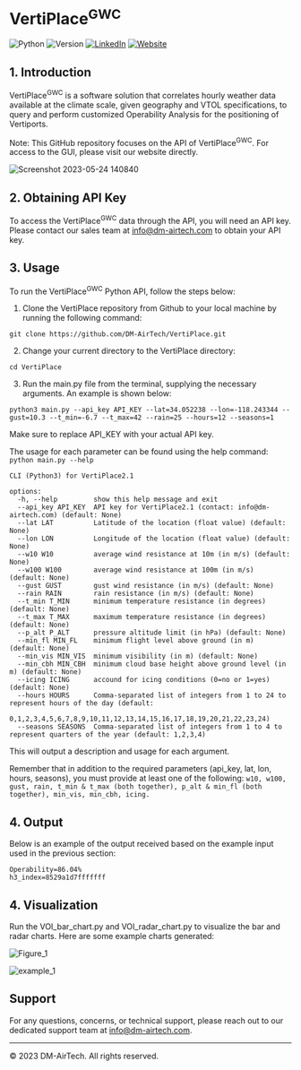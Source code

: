 # VertiPlace<sup>GWC</sup>

![Python](https://img.shields.io/badge/Python-3-blue)
![Version](https://img.shields.io/badge/Version-2.1-blue)
[![LinkedIn](https://img.shields.io/badge/LinkedIn-0077B5?style=flat&logo=linkedin&logoColor=white)](https://uk.linkedin.com/company/dm-airtech)
[![Website](https://img.shields.io/website?up_message=online&url=https%3A%2F%2Fwww.dm-airtech.com/)](https://www.dm-airtech.com/)

## 1. Introduction
VertiPlace<sup>GWC</sup> is a software solution that correlates hourly weather data available at the climate scale, given geography and VTOL specifications, to query and perform customized Operability Analysis for the positioning of Vertiports.

Note: This GitHub repository focuses on the API of VertiPlace<sup>GWC</sup>. For access to the GUI, please visit our website directly.

![Screenshot 2023-05-24 140840](https://github.com/DM-AirTech/VertiPlace/assets/40840002/cbe33e91-6687-45ce-b7e6-52e404c624c7)


## 2. Obtaining API Key

To access the VertiPlace<sup>GWC</sup> data through the API, you will need an API key. Please contact our sales team at info@dm-airtech.com to obtain your API key.

## 3. Usage

To run the VertiPlace<sup>GWC</sup> Python API, follow the steps below:

1. Clone the VertiPlace repository from Github to your local machine by running the following command:

`git clone https://github.com/DM-AirTech/VertiPlace.git`

2. Change your current directory to the VertiPlace directory:

`cd VertiPlace`

3. Run the main.py file from the terminal, supplying the necessary arguments. An example is shown below:
```
python3 main.py --api_key API_KEY --lat=34.052238 --lon=-118.243344 --gust=10.3 --t_min=-6.7 --t_max=42 --rain=25 --hours=12 --seasons=1     
```
Make sure to replace API_KEY with your actual API key.

The usage for each parameter can be found using the help command:
`python main.py --help`
```
CLI (Python3) for VertiPlace2.1

options:
  -h, --help         show this help message and exit
  --api_key API_KEY  API key for VertiPlace2.1 (contact: info@dm-airtech.com) (default: None)
  --lat LAT          Latitude of the location (float value) (default: None)
  --lon LON          Longitude of the location (float value) (default: None)
  --w10 W10          average wind resistance at 10m (in m/s) (default: None)
  --w100 W100        average wind resistance at 100m (in m/s) (default: None)
  --gust GUST        gust wind resistance (in m/s) (default: None)
  --rain RAIN        rain resistance (in m/s) (default: None)
  --t_min T_MIN      minimum temperature resistance (in degrees) (default: None)
  --t_max T_MAX      maximum temperature resistance (in degrees) (default: None)
  --p_alt P_ALT      pressure altitude limit (in hPa) (default: None)
  --min_fl MIN_FL    minimum flight level above ground (in m) (default: None)
  --min_vis MIN_VIS  minimum visibility (in m) (default: None)
  --min_cbh MIN_CBH  minimum cloud base height above ground level (in m) (default: None)
  --icing ICING      accound for icing conditions (0=no or 1=yes) (default: None)
  --hours HOURS      Comma-separated list of integers from 1 to 24 to represent hours of the day (default:
                     0,1,2,3,4,5,6,7,8,9,10,11,12,13,14,15,16,17,18,19,20,21,22,23,24)
  --seasons SEASONS  Comma-separated list of integers from 1 to 4 to represent quarters of the year (default: 1,2,3,4)
```
This will output a description and usage for each argument.

Remember that in addition to the required parameters (api_key, lat, lon, hours, seasons), you must provide at least one of the following: `w10, w100, gust, rain, t_min & t_max (both together), p_alt & min_fl (both together), min_vis, min_cbh, icing.`

## 4. Output
Below is an example of the output received based on the example input used in the previous section:
```
Operability=86.04%
h3_index=8529a1d7fffffff
```
## 4. Visualization
Run the VOI_bar_chart.py and VOI_radar_chart.py to visualize the bar and radar charts.
Here are some example charts generated:

![Figure_1](https://github.com/DM-AirTech/VertiPlace/assets/40840002/ec73b9d4-29dc-46e9-8cf7-8a40acd7bd60)

![example_1](https://github.com/DM-AirTech/VertiPlace/assets/40840002/10a3b7ea-df94-4180-8d26-9d3fdec6122f)

## Support

For any questions, concerns, or technical support, please reach out to our dedicated support team at info@dm-airtech.com. 

---

© 2023 DM-AirTech. All rights reserved.
